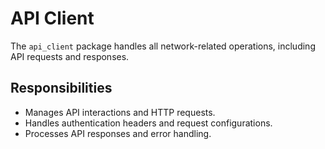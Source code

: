 # API Client

The `api_client` package handles all network-related operations, including API requests and responses.

## Responsibilities
- Manages API interactions and HTTP requests.
- Handles authentication headers and request configurations.
- Processes API responses and error handling.
